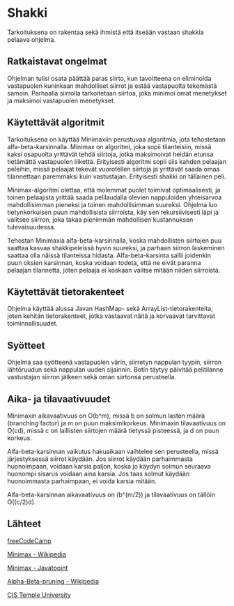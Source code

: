 # Shakki 

Tarkoituksena on rakentaa sekä ihmistä että itseään vastaan shakkia pelaava ohjelma.

## Ratkaistavat ongelmat

Ohjelman tulisi osata päättää paras siirto, kun tavoitteena on eliminoida vastapuolen kuninkaan mahdolliset siirrot ja
estää vastapuolta tekemästä samoin. Parhaalla siirrolla tarkoitetaan siirtoa, joka minimoi omat menetykset ja maksimoi 
vastapuolen menetykset.

## Käytettävät algoritmit

Tarkoituksena on käyttää Minimaxiin perustuvaa algoritmia, jota tehostetaan alfa-beta-karsinnalla. Minimax on algoritmi, 
joka sopii tilanteisiin, missä kaksi osapuolta yrittävät tehdä siirtoja, jotka maksimoivat heidän etunsa tietämättä vastapuolen 
liikettä. Erityisesti algoritmi sopii siis kahden pelaajan peleihin, missä pelaajat tekevät vuorotellen siirtoja ja yrittävät 
saada omaa tilannettaan paremmaksi kuin vastustajan. Erityisesti shakki on tällainen peli. 

Minimax-algoritmi olettaa, että molemmat puolet toimivat optimaalisesti, ja toinen pelaajista yrittää saada pelilaudalla olevien 
nappuloiden yhteisarvoa mahdollisimman pieneksi ja toinen mahdollisimman suureksi. Ohjelma luo tietynkorkuisen puun mahdollisista 
siirroista, käy sen rekursiivisesti läpi ja valitsee siirron, joka takaa pienimmän mahdollisen kustannuksen tulevaisuudessa.

Tehostan Minimaxia alfa-beta-karsinnalla, koska mahdollisten siirtojen puu saattaa kasvaa shakkipeleissä hyvin suureksi, ja 
parhaan siirron laskeminen saattaa olla näissä tilanteissa hidasta. Alfa-beta-karsinta sallii joidenkin puun oksien karsinnan, 
koska voidaan todeta, että ne eivät paranna pelaajan tilannetta, joten pelaaja ei koskaan valitse mitään niiden siirroista. 

## Käytettävät tietorakenteet

Ohjelma käyttää alussa Javan HashMap- sekä ArrayList-tietorakenteita, joten kehitän tietorakenteet, jotka vastaavat näitä ja 
korvaavat tarvittavat toiminnallisuudet.

## Syötteet

Ohjelma saa syötteenä vastapuolen värin, siirretyn nappulan tyypin, siirron lähtöruudun sekä nappulan uuden sijainnin. Botin 
täytyy päivitää pelitilanne vastustajan siirron jälkeen sekä oman siirtonsa perusteella. 

## Aika- ja tilavaativuudet

Minimaxin aikavaativuus on O(b^m), missä b on solmun lasten määrä (branching factor) ja m on puun maksimikorkeus. 
Minimaxin tilavaativuus on O(cd), missä c on laillisten siirtojen määrä tietyssä pisteessä, ja d on puun korkeus.

Alfa-beta-karsinnan vaikutus hakuaikaan vaihtelee sen perusteella, missä järjestyksessä siirrot käydään. Jos siirrot käydään 
parhaimmasta huonoimpaan, voidaan karsia paljon, koska jo käydyn solmun seuraava huonompi sisarus voidaan aina karsia. Jos taas 
solmut käydään huonoimmasta parhaimpaan, ei voida karsia mitään.

Alfa-beta-karsinnan aikavaativuus on (b^(m/2)) ja tilavaativuus on tällöin O((c/2)d).

## Lähteet 

[freeCodeCamp](https://www.freecodecamp.org/news/simple-chess-ai-step-by-step-1d55a9266977/)

[Minimax - Wikipedia](https://en.wikipedia.org/wiki/Minimax)

[Minimax - Javatpoint](https://www.javatpoint.com/mini-max-algorithm-in-ai)

[Alpha-Beta-pruning - Wikipedia](https://en.wikipedia.org/wiki/Alpha%E2%80%93beta_pruning)

[CIS Temple University](https://cis.temple.edu/~vasilis/Courses/CIS603/Lectures/l7.html#:~:text=The%20time%20complexity%20of%20minimax,the%20leaves%20of%20the%20tree.)

